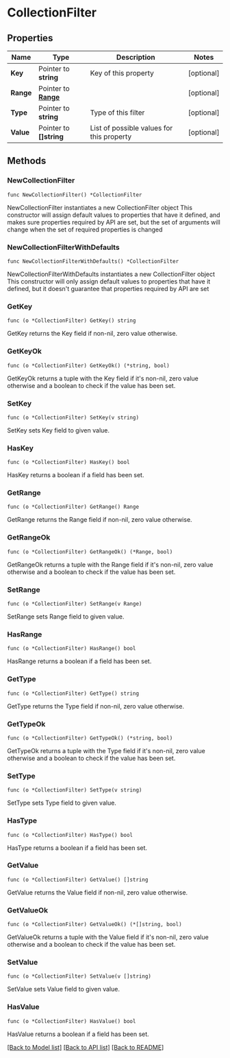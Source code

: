 # CollectionFilter

## Properties

Name | Type | Description | Notes
------------ | ------------- | ------------- | -------------
**Key** | Pointer to **string** | Key of this property | [optional] 
**Range** | Pointer to [**Range**](Range.md) |  | [optional] 
**Type** | Pointer to **string** | Type of this filter | [optional] 
**Value** | Pointer to **[]string** | List of possible values for this property | [optional] 

## Methods

### NewCollectionFilter

`func NewCollectionFilter() *CollectionFilter`

NewCollectionFilter instantiates a new CollectionFilter object
This constructor will assign default values to properties that have it defined,
and makes sure properties required by API are set, but the set of arguments
will change when the set of required properties is changed

### NewCollectionFilterWithDefaults

`func NewCollectionFilterWithDefaults() *CollectionFilter`

NewCollectionFilterWithDefaults instantiates a new CollectionFilter object
This constructor will only assign default values to properties that have it defined,
but it doesn't guarantee that properties required by API are set

### GetKey

`func (o *CollectionFilter) GetKey() string`

GetKey returns the Key field if non-nil, zero value otherwise.

### GetKeyOk

`func (o *CollectionFilter) GetKeyOk() (*string, bool)`

GetKeyOk returns a tuple with the Key field if it's non-nil, zero value otherwise
and a boolean to check if the value has been set.

### SetKey

`func (o *CollectionFilter) SetKey(v string)`

SetKey sets Key field to given value.

### HasKey

`func (o *CollectionFilter) HasKey() bool`

HasKey returns a boolean if a field has been set.

### GetRange

`func (o *CollectionFilter) GetRange() Range`

GetRange returns the Range field if non-nil, zero value otherwise.

### GetRangeOk

`func (o *CollectionFilter) GetRangeOk() (*Range, bool)`

GetRangeOk returns a tuple with the Range field if it's non-nil, zero value otherwise
and a boolean to check if the value has been set.

### SetRange

`func (o *CollectionFilter) SetRange(v Range)`

SetRange sets Range field to given value.

### HasRange

`func (o *CollectionFilter) HasRange() bool`

HasRange returns a boolean if a field has been set.

### GetType

`func (o *CollectionFilter) GetType() string`

GetType returns the Type field if non-nil, zero value otherwise.

### GetTypeOk

`func (o *CollectionFilter) GetTypeOk() (*string, bool)`

GetTypeOk returns a tuple with the Type field if it's non-nil, zero value otherwise
and a boolean to check if the value has been set.

### SetType

`func (o *CollectionFilter) SetType(v string)`

SetType sets Type field to given value.

### HasType

`func (o *CollectionFilter) HasType() bool`

HasType returns a boolean if a field has been set.

### GetValue

`func (o *CollectionFilter) GetValue() []string`

GetValue returns the Value field if non-nil, zero value otherwise.

### GetValueOk

`func (o *CollectionFilter) GetValueOk() (*[]string, bool)`

GetValueOk returns a tuple with the Value field if it's non-nil, zero value otherwise
and a boolean to check if the value has been set.

### SetValue

`func (o *CollectionFilter) SetValue(v []string)`

SetValue sets Value field to given value.

### HasValue

`func (o *CollectionFilter) HasValue() bool`

HasValue returns a boolean if a field has been set.


[[Back to Model list]](../README.md#documentation-for-models) [[Back to API list]](../README.md#documentation-for-api-endpoints) [[Back to README]](../README.md)


